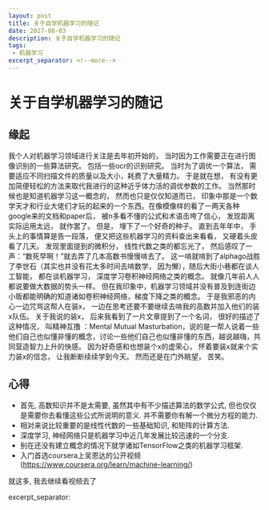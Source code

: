 ```yaml
---
layout: post
title: 关于自学机器学习的随记
date: 2017-08-03
description: 关于自学机器学习的随记
tags:
 - 机器学习
excerpt_separator: <!--more-->
---
```


# 关于自学机器学习的随记
## 缘起
我个人对机器学习领域进行关注是去年初开始的， 当时因为工作需要正在进行图像识别的一些算法研究。 包括一些ocr的识别研究。 当时为了调优一个算法， 需要适应不同扫描文件的质量以及大小，耗费了大量精力。 于是就在想， 有没有更加简便轻松的方法来取代我进行的这种近乎体力活的调优参数的工作。 
当然那时候也是知道机器学习这一概念的， 然而也只是仅仅知道而已， 印象中那是一个数学天才和行业大佬们才玩的起来的一个东西。在像模像样的看了一两天各种google来的文档和paper后， 被n多看不懂的公式和术语击垮了信心， 发现距离实际运用太远， 就作罢了。 但是， 埋下了一个好奇的种子。 
直到去年年中， 手头上的事情算是告一段落， 便又把这些机器学习的资料查出来看看， 又硬着头皮看了几天。 发现里面提到的微积分， 线性代数之类的都忘光了， 然后感叹了一声：“数死早啊！”就去弄了几本高数书慢慢啃去了。 
这一啃就啃到了alphago战胜了李世石（其实也并没有花太多时间去啃数学， 因为懒），随后大街小巷都在谈人工智能， 都在谈机器学习， 深度学习卷积神经网络之类的概念。 就像几年前人人都说要做大数据的势头一样。 但在我印象中，机器学习领域并没有普及到连街边小贩都能明确的知道诸如卷积神经网络，梯度下降之类的概念。 于是我邪恶的内心一边咒骂这帮人在装x， 一边在思考还要不要继续去啃我的高数并加入他们的装x队伍。
关于我说的装x， 后来我看到了一片文章提到了一个名词， 很好的描述了这种情况， 叫精神互撸 ：Mental Mutual Masturbation，说的是一帮人说着一些他们自己也似懂非懂的概念，讨论一些他们自己也似懂非懂的东西，越说越嗨，共同营造智力上升的快感。 
因为好奇感和也想装个x的虚荣心， 怀着要装x就来个实力装x的信念， 让我断断续续学到今天。
然而还是在门外眺望， 苦笑。

## 心得
* 首先, 高数知识并不是太需要, 虽然其中有不少描述算法的数学公式, 但也仅仅是需要你去看懂这些公式所说明的意义. 并不需要你有解一个微分方程的能力. 
* 相对来说比较重要的是线性代数的一些基础知识, 和矩阵的计算方法. 
* 深度学习, 神经网络只是机器学习中近几年发展比较迅速的一个分支.
* 别在还没有建立概念的情况下就学诸如TensorFlow之类的机器学习框架. 
* 入门首选coursera上吴恩达的公开视频(https://www.coursera.org/learn/machine-learning/)

就这多, 我去继续看视频去了

excerpt_separator: <!--more-->